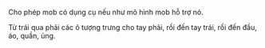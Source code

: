 Cho phép mob có dụng cụ nếu như mô hình mob hỗ trợ nó.

Từ trái qua phải các ô tượng trưng cho tay phải, rồi đến tay trái, rồi đến đầu, áo, quần, ủng.